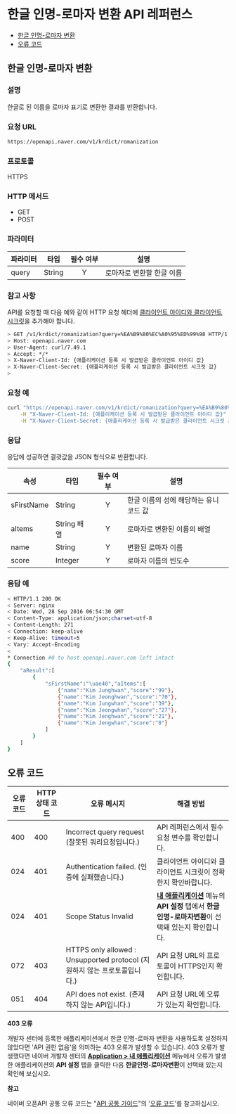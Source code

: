 # 한글 인명-로마자 변환 API 레퍼런스

- [한글 인명-로마자 변환](#한글-인명-로마자-변환)
- [오류 코드](#오류-코드)

## 한글 인명-로마자 변환

### 설명

한글로 된 이름을 로마자 표기로 변환한 결과를 반환합니다.

### 요청 URL

```sh
https://openapi.naver.com/v1/krdict/romanization
```

### 프로토콜

HTTPS

### HTTP 메서드

- GET
- POST

### 파라미터

|파라미터|타입|필수 여부|설명|
|---|---|:-:|----|
|query|String|Y|로마자로 변환할 한글 이름|

### 참고 사항

API를 요청할 때 다음 예와 같이 HTTP 요청 헤더에 [클라이언트 아이디와 클라이언트 시크릿](https://developers.naver.com/docs/common/openapiguide/appregister.md#클라이언트-아이디와-클라이언트-시크릿-확인)을 추가해야 합니다.

```sh
> GET /v1/krdict/romanization?query=%EA%B9%80%EC%A0%95%ED%99%98 HTTP/1.1
> Host: openapi.naver.com
> User-Agent: curl/7.49.1
> Accept: */*
> X-Naver-Client-Id: {애플리케이션 등록 시 발급받은 클라이언트 아이디 값}
> X-Naver-Client-Secret: {애플리케이션 등록 시 발급받은 클라이언트 시크릿 값}
>
```

### 요청 예

```sh
curl "https://openapi.naver.com/v1/krdict/romanization?query=%EA%B9%80%EC%A0%95%ED%99%98" \
    -H "X-Naver-Client-Id: {애플리케이션 등록 시 발급받은 클라이언트 아이디 값}" \
    -H "X-Naver-Client-Secret: {애플리케이션 등록 시 발급받은 클라이언트 시크릿 값}" -v
```

### 응답

응답에 성공하면 결괏값을 JSON 형식으로 반환합니다.

|속성|타입|필수 여부|설명|
|---|---|:-:|----|
|sFirstName|String|Y|한글 이름의 성에 해당하는 유니코드 값|
|aItems|String 배열|Y|로마자로 변환된 이름의 배열|
|name|String|Y|변환된 로마자 이름|
|score|Integer|Y|로마자 이름의 빈도수|

### 응답 예

```sh
< HTTP/1.1 200 OK
< Server: nginx
< Date: Wed, 28 Sep 2016 06:54:30 GMT
< Content-Type: application/json;charset=utf-8
< Content-Length: 271
< Connection: keep-alive
< Keep-Alive: timeout=5
< Vary: Accept-Encoding
<
* Connection #0 to host openapi.naver.com left intact
{
    "aResult":[
        {
            "sFirstName":"\uae40","aItems":[
                {"name":"Kim Junghwan","score":"99"},
                {"name":"Kim Jeonghwan","score":"70"},
                {"name":"Kim Jungwhan","score":"39"},
                {"name":"Kim Jeongwhan","score":"27"},
                {"name":"Kim Jenghwan","score":"21"},
                {"name":"Kim Jengwhan","score":"8"}
            ]
        }
    ]
}
```

## 오류 코드

|오류 코드|HTTP 상태 코드|오류 메시지|해결 방법|
|---|---|----|----|
|400|400|Incorrect query request (잘못된 쿼리요청입니다.)|API 레퍼런스에서 필수 요청 변수를 확인합니다.|
|024|401|Authentication failed. (인증에 실패했습니다.)|클라이언트 아이디와 클라이언트 시크릿이 정확한지 확인바랍니다.|
|024|401|Scope Status Invalid|[**내 애플리케이션**](https://developers.naver.com/apps/#/list) 메뉴의 **API 설정** 탭에서 **한글인명-로마자변환**이 선택돼 있는지 확인합니다.|
|072|403|HTTPS only allowed : Unsupported protocol (지원하지 않는 프로토콜입니다.)|API 요청 URL의 프로토콜이 HTTPS인지 확인합니다.|
|051|404|API does not exist. (존재하지 않는 API입니다.)|API 요청 URL에 오류가 있는지 확인합니다.|

<div class="note"><p><strong>403 오류</strong></p>
<p>개발자 센터에 등록한 애플리케이션에서 한글 인명-로마자 변환을 사용하도록 설정하지 않았다면 'API 권한 없음'을 의미하는 403 오류가 발생할 수 있습니다. 403 오류가 발생했다면 네이버 개발자 센터의 <strong><a href="https://developers.naver.com/apps/#/list" target="_blank">Application &gt; 내 애플리케이션</a></strong> 메뉴에서 오류가 발생한 애플리케이션의 <strong>API 설정</strong> 탭을 클릭한 다음 <strong>한글인명-로마자변환</strong>이 선택돼 있는지 확인해 보십시오.</p>
</div>

<div class="info"><p><strong>참고</strong></p>
<p>네이버 오픈API 공통 오류 코드는 "<a href="https://developers.naver.com/docs/common/openapiguide/" target="_blank">API 공통 가이드</a>"의 '<a href="https://developers.naver.com/docs/common/openapiguide/errorcode.md" target="_blank">오류 코드</a>'를 참고하십시오.</p>  
</div>  
